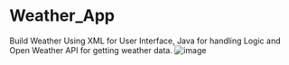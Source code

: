 # Weather_App
Build Weather Using XML for User Interface, Java for handling Logic and Open Weather API for getting weather data.
![image](https://github.com/govardhan666/Weather_App/assets/71170706/86e5455d-ebf9-4f82-8f78-b34a5bb848f4)
